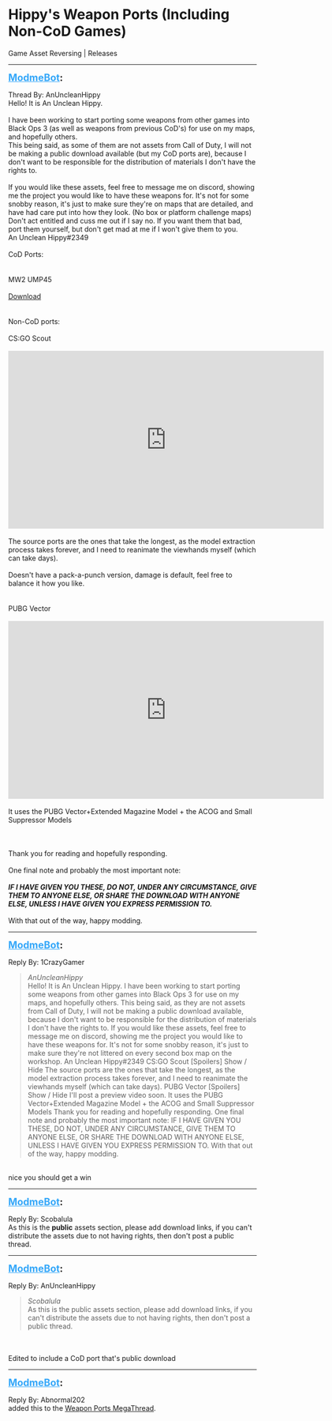 # Hippy's Weapon Ports (Including Non-CoD Games)
Game Asset Reversing | Releases

---
<strong style="font-size: 1.4em;"><span style="text-decoration: underline;text-decoration-color: #34a7f9;"><span style="color:#34a7f9;">ModmeBot</span></span>:</strong>

<p>Thread By: AnUncleanHippy<br />Hello! It is An Unclean Hippy.<br /> <br />I have been working to start porting some weapons from other games into Black Ops 3 (as well as weapons from previous CoD&#39;s) for use on my maps, and hopefully others.<br />This being said, as some of them are not assets from Call of Duty, I will not be making a public download available (but my CoD ports are), because I don&#39;t want to be responsible for the distribution of materials I don&#39;t have the rights to.<br /> <br />If you would like these assets, feel free to message me on discord, showing me the project you would like to have these weapons for. It&#39;s not for some snobby reason, it&#39;s just to make sure they&#39;re on maps that are detailed, and have had care put into how they look. (No box or platform challenge maps) Don&#39;t act entitled and cuss me out if I say no. If you want them that bad, port them yourself, but don&#39;t get mad at me if I won&#39;t give them to you.<br />An Unclean Hippy#2349<br /> <br />CoD Ports:<br /><br /><br />MW2 UMP45<br /><br />
<a href="https://drive.google.com/file/d/1mXeI-yEd2VBgAVyNf5DOykIOcTa_Pxj6/view?usp=sharing">Download</a>
<br /><br /> <br />Non-CoD ports:<br /> <br />CS:GO Scout<br /><br />
<iframe type="text/html" width="640" height="360" src="https://www.youtube.com/embed/6lwwjzBFv-4" frameborder="0"></iframe><br /> <br />The source ports are the ones that take the longest, as the model extraction process takes forever, and I need to reanimate the viewhands myself (which can take days).<br /> <br />Doesn&#39;t have a pack-a-punch version, damage is default, feel free to balance it how you like.<br />
<br /><br />PUBG Vector<br /><br />
<iframe type="text/html" width="640" height="360" src="https://www.youtube.com/embed/cr4ptkLFeDI" frameborder="0"></iframe><br /> <br />It uses the PUBG Vector+Extended Magazine Model + the ACOG and Small Suppressor Models<br />
<br /><br /> <br />Thank you for reading and hopefully responding.<br /> <br />One final note and probably the most important note:<br /> <br /><em><strong>IF I HAVE GIVEN YOU THESE, DO NOT, UNDER ANY CIRCUMSTANCE, GIVE THEM TO ANYONE ELSE, OR SHARE THE DOWNLOAD WITH ANYONE ELSE, UNLESS I HAVE GIVEN YOU EXPRESS PERMISSION TO.</strong></em><br /> <br />With that out of the way, happy modding.</p>

---
<strong style="font-size: 1.4em;"><span style="text-decoration: underline;text-decoration-color: #34a7f9;"><span style="color:#34a7f9;">ModmeBot</span></span>:</strong>

<p>Reply By: 1CrazyGamer<br /><blockquote><em>AnUncleanHippy</em><br />Hello! It is An Unclean Hippy.   I have been working to start porting some weapons from other games into Black Ops 3 for use on my maps, and hopefully others. This being said, as they are not assets from Call of Duty, I will not be making a public download available, because I don&#39;t want to be responsible for the distribution of materials I don&#39;t have the rights to.   If you would like these assets, feel free to message me on discord, showing me the project you would like to have these weapons for. It&#39;s not for some snobby reason, it&#39;s just to make sure they&#39;re not littered on every second box map on the workshop. An Unclean Hippy#2349   CS:GO Scout [Spoilers] Show / Hide   The source ports are the ones that take the longest, as the model extraction process takes forever, and I need to reanimate the viewhands myself (which can take days). PUBG Vector [Spoilers] Show / Hide I&#39;ll post a preview video soon.   It uses the PUBG Vector+Extended Magazine Model + the ACOG and Small Suppressor Models   Thank you for reading and hopefully responding.   One final note and probably the most important note:   IF I HAVE GIVEN YOU THESE, DO NOT, UNDER ANY CIRCUMSTANCE, GIVE THEM TO ANYONE ELSE, OR SHARE THE DOWNLOAD WITH ANYONE ELSE, UNLESS I HAVE GIVEN YOU EXPRESS PERMISSION TO.   With that out of the way, happy modding.  </blockquote><br /> nice you should get a win</p>

---
<strong style="font-size: 1.4em;"><span style="text-decoration: underline;text-decoration-color: #34a7f9;"><span style="color:#34a7f9;">ModmeBot</span></span>:</strong>

<p>Reply By: Scobalula<br />As this is the <strong>public</strong> assets section, please add download links, if you can&#39;t distribute the assets due to not having rights, then don&#39;t post a public thread.</p>

---
<strong style="font-size: 1.4em;"><span style="text-decoration: underline;text-decoration-color: #34a7f9;"><span style="color:#34a7f9;">ModmeBot</span></span>:</strong>

<p>Reply By: AnUncleanHippy<br /><blockquote><em>Scobalula</em><br />As this is the public assets section, please add download links, if you can&#39;t distribute the assets due to not having rights, then don&#39;t post a public thread.  </blockquote><br /> <br />Edited to include a CoD port that&#39;s public download</p>

---
<strong style="font-size: 1.4em;"><span style="text-decoration: underline;text-decoration-color: #34a7f9;"><span style="color:#34a7f9;">ModmeBot</span></span>:</strong>

<p>Reply By: Abnormal202<br />added this to the <a href="http://aviacreations.com/modme/index.php?view=topic&tid=2029&page=1#post10416">Weapon Ports MegaThread</a>.</p>
